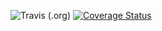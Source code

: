 ![Travis (.org)](https://travis-ci.com/Enjoyzz/forms.svg?branch=2.x)
[![Coverage Status](https://coveralls.io/repos/github/Enjoyzz/forms/badge.svg?branch=2.x)](https://coveralls.io/github/Enjoyzz/forms?branch=2.x)
